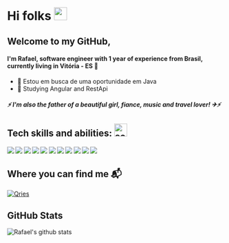 <h1>Hi folks <img alt="sobre a imagem" src="https://emojis.slackmojis.com/emojis/images/1588177020/8809/wave_hello.gif?1588177020" width="30"/></h1>
  
 

<h2>Welcome to my GitHub,</2>

<h4>I'm Rafael,  software engineer with 1 year of experience
 from Brasil, currently living in Vitória - ES  📍</h4>
 
- 🔭 Estou em busca de uma oportunidade em Java
- 🌱 Studying Angular and RestApi

<h5>⚡ I'm also the father of a beautiful girl, fiance, music and travel lover! ✈⚡</h5>

<h2>Tech skills and abilities: <img aligh="left" alt="sobre a imagem" src="https://emojis.slackmojis.com/emojis/images/1598815727/10343/arrow-down.gif?1598815727" width="30"/> </h2> 

<h5>

<img src="https://img.shields.io/badge/-Java-orange" />
<img src="https://img.shields.io/badge/-%20Spring%20Boot-green" />
<img src="https://img.shields.io/badge/-Envers-lightgrey" />
<img src="https://img.shields.io/badge/-LiquiBase-orange" />
<img src="https://img.shields.io/badge/Spring-%20Data%20JPA-red" />
<img src="https://img.shields.io/badge/-JUnit-brightgreen" />
<img src="https://img.shields.io/badge/HTML%2FCSS%2F-Bootstrap-blue" />
<img src="https://img.shields.io/badge/-MySQL-blueviolet" />
<img src="https://img.shields.io/badge/-GIT-black" />
<img src="https://img.shields.io/badge/-Rest-yellowgreen" />
<img src="https://img.shields.io/badge/-Domain--Drive%20Design-lightgrey" />


<h2>Where you can find me 📬</h2>

<a href="https://www.linkedin.com/in/rafael-farias-913b32a7/">
         <img alt="Qries" src="https://img.shields.io/badge/LinkedIn-0077B5?style=for-the-badge&logo=linkedin&logoColor=white&link=https://www.linkedin.com/in/rafael-farias-913b32a7">
      </a>
 

<h2>GitHub Stats</h2>

<div>
<img src="https://github-readme-stats.vercel.app/api?username=rpfarias&show_icons=true&theme=dracula" alt="Rafael's github stats" />
</div>
  
